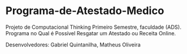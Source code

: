 # Programa-de-Atestado-Medico
Projeto de Computacional Thinking
Primeiro Semestre, faculdade (ADS).
Programa no Qual é Possível Resgatar um Atestado ou Receita Online.

Desenvolvedores:
Gabriel Quintanilha,
Matheus Oliveira
